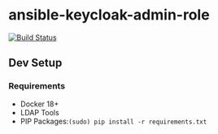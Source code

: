 # ansible-keycloak-admin-role

[![Build Status](https://travis-ci.org/toolisticon/ansible-keycloak-module.svg?branch=master)](https://travis-ci.org/toolisticon/ansible-keycloak-module)



## Dev Setup

### Requirements

* Docker 18+
* LDAP Tools
* PIP Packages:`(sudo) pip install -r requirements.txt`
